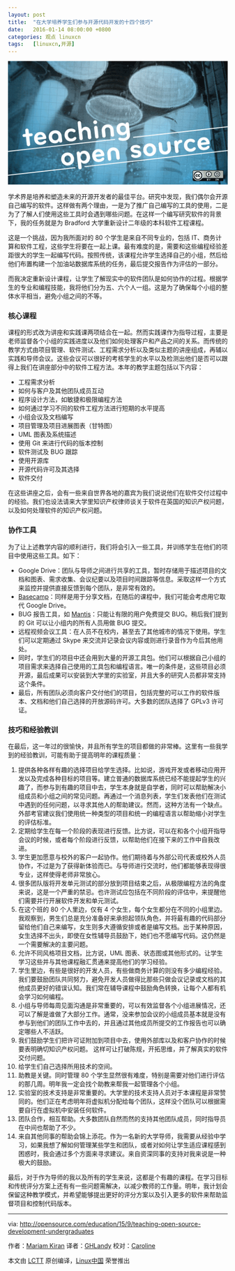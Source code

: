 ```yaml
---
layout: post
title:	"在大学培养学生们参与开源代码开发的十四个技巧"
date:	2016-01-14 08:00:00 +0800 
categories:	观点 linuxcn 
tags:	[linuxcn,开源]
---
```



![](/Asserts/Images/album/201601/14/055457d99z16v22gyczj91.png)


学术界是培养和塑造未来的开源开发者的最佳平台。研究中发现，我们偶尔会开源自己编写的软件。这样做有两个理由，一是为了推广自己编写的工具的使用，二是为了了解人们使用这些工具时会遇到哪些问题。在这样一个编写研究软件的背景下，我的任务就是为 Bradford 大学重新设计二年级的本科软件工程课程。


这是一个挑战，因为我所面对的 80 个学生是来自不同专业的，包括 IT、商务计算和软件工程，这些学生将要在一起上课。最有难度的是，需要和这些编程经验差距很大的学生一起编写代码。按照传统，该课程允许学生选择自己的小组，然后给他们布置构建一个加油站数据库系统的任务，最后提交报告作为评估的一部分。


而我决定重新设计课程，让学生了解现实中的软件团队是如何协作的过程。根据学生的专业和编程技能，我将他们分为五、六个人一组。这是为了确保每个小组的整体水平相当，避免小组之间的不等。


### 核心课程


课程的形式改为讲座和实践课两项结合在一起。然而实践课作为指导过程，主要是老师监督各个小组的实践进度以及他们如何处理客户和产品之间的关系。而传统的教学方式由项目管理、软件测试、工程需求分析以及类似主题的讲座组成，再辅以实践和导师会议。这些会议可以很好的考核学生的水平以及检测出他们是否可以跟得上我们在讲座部分中的软件工程方法。本年的教学主题包括以下内容：


* 工程需求分析
* 如何与客户及其他团队成员互动
* 程序设计方法，如敏捷和极限编程方法
* 如何通过学习不同的软件工程方法进行短期的水平提高
* 小组会议及文档编写
* 项目管理及项目进展图表（甘特图）
* UML 图表及系统描述
* 使用 Git 来进行代码的版本控制
* 软件测试及 BUG 跟踪
* 使用开源库
* 开源代码许可及其选择
* 软件交付


在这些讲座之后，会有一些来自世界各地的嘉宾为我们说说他们在软件交付过程中的经验。我们也设法请来大学里知识产权律师谈关于软件在英国的知识产权问题，以及如何处理软件的知识产权问题。


### 协作工具


为了让上述教学内容的顺利进行，我们将会引入一些工具，并训练学生在他们的项目中使用这些工具。如下：


* Google Drive：团队与导师之间进行共享的工具，暂时存储用于描述项目的文档和图表、需求收集、会议纪要以及项目时间跟踪等信息。采取这样一个方式来监控并提供直接反馈到每个团队，是非常有效的。
* [Basecamp](https://basecamp.com/)：同样是用于分享文档，在随后的课程中，我们可能会考虑用它取代 Google Drive。
* BUG 报告工具，如 [Mantis](https://www.mantisbt.org/)：只能让有限的用户免费提交 BUG。稍后我们提到的 Git 可以让小组内的所有人员用做 BUG 提交。
* 远程视频会议工具：在人员不在校内，甚至去了其他城市的情况下使用。学生们可以定期通过 Skype 来交流并记录会议内容或则进行录音作为今后其他用处。
* 同时，学生们的项目中还会用到大量的开源工具包。他们可以根据自己小组的项目需求来选择自己使用的工具包和编程语言。唯一的条件是，这些项目必须开源，最后成果可以安装到大学里的实验室，并且大多的研究人员都非常支持这个条件。
* 最后，所有团队必须向客户交付他们的项目，包括完整的可以工作的软件版本、文档和他们自己选择的开放源码许可。大多数的团队选择了 GPLv3 许可证。


### 技巧和经验教训


在最后，这一年过的很愉快，并且所有学生的项目都做的非常棒。这里有一些我学到的经验教训，可能有助于提高明年的课程质量：


1. 提供各种各样有趣的选择项目给学生选择。比如说，游戏开发或者移动应用开发以及完成各种目标的项目等。建立普通的数据库系统已经不能提起学生的兴趣了，而参与到有趣的项目中去，学生本身就是自学者，同时可以帮助解决小组成员和小组之间的常见问题。再通过一个消息列表，学生们发表他们在测试中遇到的任何问题，以寻求其他人的帮助建议。然而，这种方法有一个缺点。外部考官建议我们使用统一种类型的项目和统一的编程语言以帮助缩小对学生的评估标准。
2. 定期给学生在每一个阶段的表现进行反馈。比方说，可以在和各个小组开指导会议的时候，或者每个阶段进行反馈，以帮助他们在接下来的工作中自我改进。
3. 学生更加愿意与校外的客户一起协作。他们期待着与外部公司代表或校外人员协作，不过是为了获得新体验而已。与导师进行交流时，他们都能够表现得很专业，这样使得老师非常放心。
4. 很多团队版将开发单元测试的部分放到项目结束之后，从极限编程方法的角度来说，这是一个严重的禁忌。也许测试应包括在不同阶段的评估中，来提醒他们需要并行开展软件开发和单元测试。
5. 在这个班的 80 个人里边，仅有 4 个女生，每个女生都分在不同的小组里边。我观察到，男生们总是充分准备好来承担起领队角色，并将最有趣的代码部分留给他们自己来编写，女生则多大遵循安排或者是编写文档。出于某种原因，女生选择不出头，即使在女性辅导员鼓励下，她们也不愿编写代码。这仍然是一个需要解决的主要问题。
6. 允许不同风格项目文档，比方说，UML 图表、状态图或其他形式的。让学生学习这些并与其他课程融汇贯通来提高他们的学习经验。
7. 学生里边，有些是很好的开发人员，有些做商务计算的则没有多少编程经验。我们要鼓励团队共同努力，避免开发人员做得比那些只做会议记录或文档的其他成员更好的错误认知。我们常在辅导课程中鼓励角色转换，让每个人都有机会学习如何编程。
8. 小组与导师每周见面沟通是非常重要的，可以有效监督各个小组进展情况，还可以了解是谁做了大部分工作。通常，没来参加会议的小组成员基本就是没有参与到他们的团队工作中去的，并且通过其他成员所提交的工作报告也可以确定哪些人不活跃。
9. 我们鼓励学生们把许可证附加到项目中去，使用外部库以及和客户协作的时候要表明确切知识产权问题。 这样可让打破陈规，开拓思维，并了解真实的软件交付问题。
10. 给学生们自己选择所用技术的空间。
11. 助教是关键。同时管理 80 个学生显然很有难度，特别是需要对他们进行评估的那几周。明年我一定会找个助教来帮我一起管理各个小组。
12. 实验室的技术支持是非常重要的。大学里的技术支持人员对于本课程是非常赞同的。他们正在考虑明年将虚拟机分配给每个团队，这样没个团队可以根据需要自行在虚拟机中安装任何软件。
13. 团队合作，相互帮助。大多数团队自然而然的支持其他团队成员，同时指导员在中间也帮助了不少。
14. 来自其他同事的帮助会锦上添花。作为一名新的大学导师，我需要从经验中学习，如果我想了解如何管理某些学生和团队，或者对如何让学生适应课程感到困惑时，我会通过多个方面来寻求建议。来自资深同事的支持对我来说是一种极大的鼓励。


最后，对于作为导师的我以及所有的学生来说，这都是个有趣的课程。在学习目标和传统评分方案上还有有一些问题需解决，以减少教师的工作量。明年，我计划会保留这种教学模式，并希望能够提出更好的评分方案以及引入更多的软件来帮助监督项目和控制代码版本。




---


via: <http://opensource.com/education/15/9/teaching-open-source-development-undergraduates>


作者：[Mariam Kiran](http://opensource.com/users/mariamkiran) 译者：[GHLandy](https://github.com/GHLandy) 校对：[Caroline](https://github.com/carolinewuyan)


本文由 [LCTT](https://github.com/LCTT/TranslateProject) 原创编译，[Linux中国](https://linux.cn/) 荣誉推出
